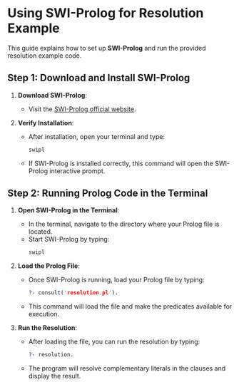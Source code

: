 # **Using SWI-Prolog for Resolution Example**

This guide explains how to set up **SWI-Prolog** and run the provided resolution example code.

## **Step 1: Download and Install SWI-Prolog**

1. **Download SWI-Prolog**:
    - Visit the [SWI-Prolog official website](https://www.swi-prolog.org/Download.html).

2. **Verify Installation**:
    - After installation, open your terminal and type:
      ```bash
      swipl
      ```
    - If SWI-Prolog is installed correctly, this command will open the SWI-Prolog interactive prompt.

## **Step 2: Running Prolog Code in the Terminal**


1. **Open SWI-Prolog in the Terminal**:
    - In the terminal, navigate to the directory where your Prolog file is located.
    - Start SWI-Prolog by typing:
      ```bash
      swipl
      ```

2. **Load the Prolog File**:
    - Once SWI-Prolog is running, load your Prolog file by typing:
      ```prolog
      ?- consult('resolution.pl').
      ```
    - This command will load the file and make the predicates available for execution.

3. **Run the Resolution**:
    - After loading the file, you can run the resolution by typing:
      ```prolog
      ?- resolution.
      ```

    - The program will resolve complementary literals in the clauses and display the result.